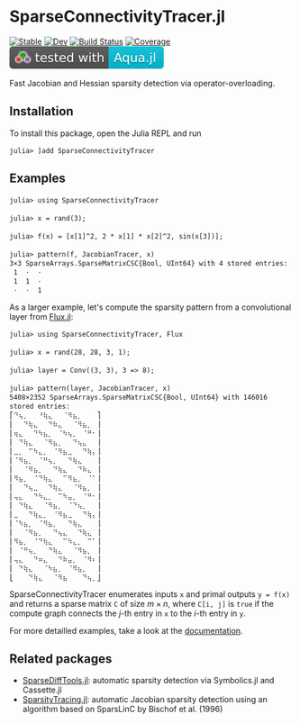 # SparseConnectivityTracer.jl

[![Stable](https://img.shields.io/badge/docs-stable-blue.svg)](https://adrhill.github.io/SparseConnectivityTracer.jl/stable/)
[![Dev](https://img.shields.io/badge/docs-dev-blue.svg)](https://adrhill.github.io/SparseConnectivityTracer.jl/dev/)
[![Build Status](https://github.com/adrhill/SparseConnectivityTracer.jl/actions/workflows/CI.yml/badge.svg?branch=main)](https://github.com/adrhill/SparseConnectivityTracer.jl/actions/workflows/CI.yml?query=branch%3Amain)
[![Coverage](https://codecov.io/gh/adrhill/SparseConnectivityTracer.jl/branch/main/graph/badge.svg)](https://codecov.io/gh/adrhill/SparseConnectivityTracer.jl)
[![Aqua](https://raw.githubusercontent.com/JuliaTesting/Aqua.jl/master/badge.svg)](https://github.com/JuliaTesting/Aqua.jl)

Fast Jacobian and Hessian sparsity detection via operator-overloading.

## Installation 
To install this package, open the Julia REPL and run 
```julia-repl
julia> ]add SparseConnectivityTracer
```

## Examples

```julia-repl
julia> using SparseConnectivityTracer

julia> x = rand(3);

julia> f(x) = [x[1]^2, 2 * x[1] * x[2]^2, sin(x[3])];

julia> pattern(f, JacobianTracer, x)
3×3 SparseArrays.SparseMatrixCSC{Bool, UInt64} with 4 stored entries:
 1  ⋅  ⋅
 1  1  ⋅
 ⋅  ⋅  1
```

As a larger example, let's compute the sparsity pattern from a convolutional layer from [Flux.jl](https://github.com/FluxML/Flux.jl):
```julia-repl
julia> using SparseConnectivityTracer, Flux

julia> x = rand(28, 28, 3, 1);

julia> layer = Conv((3, 3), 3 => 8);

julia> pattern(layer, JacobianTracer, x)
5408×2352 SparseArrays.SparseMatrixCSC{Bool, UInt64} with 146016 stored entries:
⎡⠙⢦⡀⠀⠀⠘⢷⣄⠀⠀⠈⠻⣦⡀⠀⠀⠀⎤
⎢⠀⠀⠙⢷⣄⠀⠀⠙⠷⣄⠀⠀⠈⠻⣦⡀⠀⎥
⎢⢶⣄⠀⠀⠙⠳⣦⡀⠀⠈⠳⢦⡀⠀⠈⠛⠂⎥
⎢⠀⠙⢷⣄⠀⠀⠈⠻⣦⡀⠀⠀⠙⢦⣄⠀⠀⎥
⎢⣀⡀⠀⠉⠳⣄⡀⠀⠈⠻⣦⣀⠀⠀⠙⢷⡄⎥
⎢⠈⠻⣦⡀⠀⠈⠛⢦⡀⠀⠀⠙⢷⣄⠀⠀⠀⎥
⎢⠀⠀⠈⠻⣦⡀⠀⠀⠙⢷⣄⠀⠀⠙⠷⣄⠀⎥
⎢⠻⣦⡀⠀⠈⠙⢷⣄⠀⠀⠉⠻⣦⡀⠀⠈⠁⎥
⎢⠀⠀⠙⢦⣀⠀⠀⠙⢷⣄⠀⠀⠈⠻⣦⡀⠀⎥
⎢⢤⣄⠀⠀⠙⠳⣄⡀⠀⠉⠳⣤⡀⠀⠈⠛⠂⎥
⎢⠀⠙⢷⣄⠀⠀⠈⠻⣦⡀⠀⠈⠙⢦⡀⠀⠀⎥
⎢⣀⠀⠀⠙⢷⣄⡀⠀⠈⠻⣦⣀⠀⠀⠙⢷⡄⎥
⎢⠈⠳⣦⡀⠀⠈⠻⣦⡀⠀⠀⠙⢷⣄⠀⠀⠀⎥
⎢⠀⠀⠈⠻⣦⡀⠀⠀⠙⢦⣄⠀⠀⠙⢷⣄⠀⎥
⎢⠻⣦⡀⠀⠈⠙⢷⣄⠀⠀⠉⠳⣄⡀⠀⠉⠁⎥
⎢⠀⠈⠛⢦⡀⠀⠀⠙⢷⣄⠀⠀⠈⠻⣦⡀⠀⎥
⎢⢤⣄⠀⠀⠙⠶⣄⠀⠀⠙⠷⣤⡀⠀⠈⠻⠆⎥
⎢⠀⠙⢷⣄⠀⠀⠈⠳⣦⡀⠀⠈⠻⣦⡀⠀⠀⎥
⎣⠀⠀⠀⠙⢷⣄⠀⠀⠈⠻⣦⠀⠀⠀⠙⢦⡀⎦
```

SparseConnectivityTracer enumerates inputs `x` and primal outputs `y = f(x)` and returns a sparse matrix `C` of size $m \times n$, where `C[i, j]` is `true` if the compute graph connects the $j$-th entry in `x` to the $i$-th entry in `y`.

For more detailled examples, take a look at the [documentation](https://adrianhill.de/SparseConnectivityTracer.jl/dev).

## Related packages
* [SparseDiffTools.jl](https://github.com/JuliaDiff/SparseDiffTools.jl): automatic sparsity detection via Symbolics.jl and Cassette.jl
* [SparsityTracing.jl](https://github.com/PALEOtoolkit/SparsityTracing.jl): automatic Jacobian sparsity detection using an algorithm based on SparsLinC by Bischof et al. (1996)